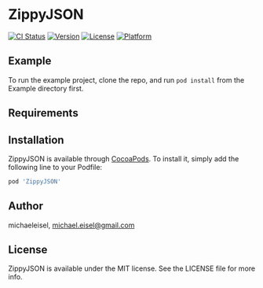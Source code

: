 # ZippyJSON

[![CI Status](https://img.shields.io/travis/michaeleisel/ZippyJSON.svg?style=flat)](https://travis-ci.org/michaeleisel/ZippyJSON)
[![Version](https://img.shields.io/cocoapods/v/ZippyJSON.svg?style=flat)](https://cocoapods.org/pods/ZippyJSON)
[![License](https://img.shields.io/cocoapods/l/ZippyJSON.svg?style=flat)](https://cocoapods.org/pods/ZippyJSON)
[![Platform](https://img.shields.io/cocoapods/p/ZippyJSON.svg?style=flat)](https://cocoapods.org/pods/ZippyJSON)

## Example

To run the example project, clone the repo, and run `pod install` from the Example directory first.

## Requirements

## Installation

ZippyJSON is available through [CocoaPods](https://cocoapods.org). To install
it, simply add the following line to your Podfile:

```ruby
pod 'ZippyJSON'
```

## Author

michaeleisel, michael.eisel@gmail.com

## License

ZippyJSON is available under the MIT license. See the LICENSE file for more info.
